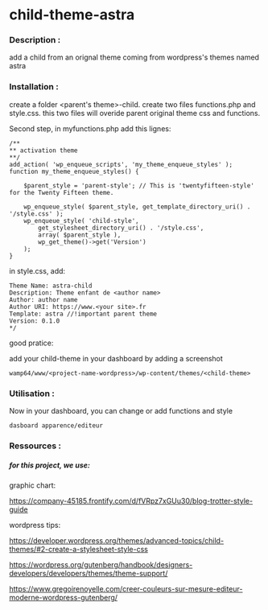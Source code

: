 # child-theme-astra

### Description :

add a child from an orignal theme coming from wordpress's themes named astra

### Installation :

create a folder  <parent's theme>-child.
create two files functions.php and style.css.
this two files will overide parent original theme css and functions.

Second step, in myfunctions.php add this lignes:

```
/**
** activation theme
**/
add_action( 'wp_enqueue_scripts', 'my_theme_enqueue_styles' );
function my_theme_enqueue_styles() {
 
    $parent_style = 'parent-style'; // This is 'twentyfifteen-style' for the Twenty Fifteen theme.
 
    wp_enqueue_style( $parent_style, get_template_directory_uri() . '/style.css' );
    wp_enqueue_style( 'child-style',
        get_stylesheet_directory_uri() . '/style.css',
        array( $parent_style ),
        wp_get_theme()->get('Version')
    );
} 
```

in style.css, add:
```/*
Theme Name: astra-child
Description: Theme enfant de <author name>
Author: author name
Author URI: https://www.<your site>.fr
Template: astra //!important parent theme
Version: 0.1.0
*/
```
good pratice:

add your child-theme in your dashboard by adding a screenshot 

```
wamp64/www/<project-name-wordpress>/wp-content/themes/<child-theme>
```


### Utilisation :

Now in your dashboard, you can change or add functions and style

```
dasboard apparence/editeur
```


### Ressources :

##### for this project, we use:

graphic chart:

<https://company-45185.frontify.com/d/fVRpz7xGUu30/blog-trotter-style-guide>

wordpress tips:

<https://developer.wordpress.org/themes/advanced-topics/child-themes/#2-create-a-stylesheet-style-css>

<https://wordpress.org/gutenberg/handbook/designers-developers/developers/themes/theme-support/>

<https://www.gregoirenoyelle.com/creer-couleurs-sur-mesure-editeur-moderne-wordpress-gutenberg/>
